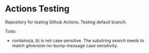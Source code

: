 # Actions Testing

Repository for testing Github Actions. Testing default branch.

Todo:
- contains(a, b) is not case sensitive. The substring search needs to match gitversion no-bump-message case sensitivity.